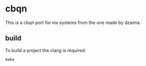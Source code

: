 # cbqn

This is a cbqn port for nix systems from the one made by dzaima.

## build

To build a project the clang is required.

```
make
```
